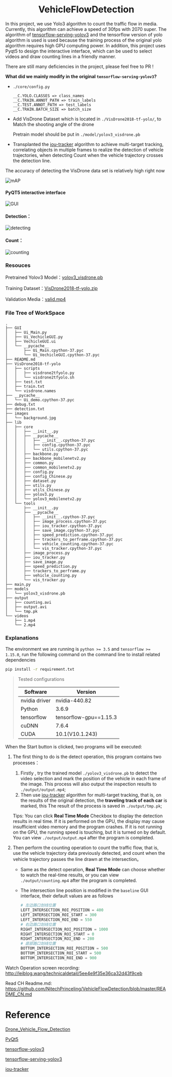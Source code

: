 ## <h1 align="center">VehicleFlowDetection</h1>

In this project, we use Yolo3 algorithm to count the traffic flow in media. Currently, this algorithm can achieve a speed of 30fps  with 2070 super. The algorithm of [tensorflow-serving-yolov3](https://github.com/Byronnar/tensorflow-serving-yolov3) and the tensorflow version of yolo algorithm is used is used because the training process of the original yolo algorithm requires high GPU computing power. In addition, this project uses Pyqt5 to design the interactive interface, which can be used to select videos and draw counting lines in a friendly manner.

There are still many deficiencies in the project, please feel free to PR !

**What did we mainly modify in the original `tensorflow-serving-yolov3`?**

- `./core/config.py`

  ~~~
  __C.YOLO.CLASSES => class_names
  __C.TRAIN.ANNOT_PATH => train_labels
  __C.TEST.ANNOT_PATH => test_labels
  __C.TRAIN.BATCH_SIZE => batch_size 
  ~~~

- Add VisDrone Dataset which is located in  `./VisDrone2018-tf-yolo/`, to Match the shooting angle of the drone

  Pretrain model should be put in  `./model/yolov3_visdrone.pb`
  
- Transplanted the [iou-tracker](https://github.com/bochinski/iou-tracker) algorithm to achieve multi-target tracking, correlating objects in multiple frames to realize the detection of vehicle trajectories, when detecting Count when the vehicle trajectory crosses the detection line.

The accuracy of detecting the VisDrone data set is relatively high right now

![mAP](http://leiblog.wang/static/image/2020/6/mAP.png)

#### PyQT5 interactive interface

![GUI](http://leiblog.wang/static/image/2020/6/1.jpg)

#### Detection：

![detecting](http://leiblog.wang/static/image/2020/6/detect.png)

#### Count：

![counting](http://leiblog.wang/static/image/2020/6/count.png)

### Resouces

Pretrained Yolov3 Model：[yolov3_visdrone.pb](http://leiblog.wang/static/2020-06-13/yolov3_visdrone.zip) 

Training Dataset：[VisDrone2018-tf-yolo.zip](http://leiblog.wang/static/2020-06-13/VisDrone2018-tf-yolo.zip)

Validation Media：[valid.mp4](http://leiblog.wang/static/2020-06-13/valid.mp4)

### File Tree of WorkSpace

~~~
.
├── GUI
│   ├── Ui_Main.py
│   ├── Ui_VechicleGUI.py
│   ├── VechicleGUI.ui
│   └── __pycache__
│       ├── Ui_Main.cpython-37.pyc
│       └── Ui_VechicleGUI.cpython-37.pyc
├── README.md
├── VisDrone2018-tf-yolo 
│   ├── scripts
│   │   ├── visdrone2tfyolo.py
│   │   └── visdrone2tfyolo.sh
│   ├── test.txt
│   ├── train.txt
│   └── visdrone.names
├── __pycache__
│   └── Ui_demo.cpython-37.pyc
├── debug.txt
├── detection.txt
├── images
│   └── background.jpg
├── lib
│   ├── core
│   │   ├── __init__.py
│   │   ├── __pycache__
│   │   │   ├── __init__.cpython-37.pyc
│   │   │   ├── config.cpython-37.pyc
│   │   │   └── utils.cpython-37.pyc
│   │   ├── backbone.py
│   │   ├── backbone_mobilenetv2.py
│   │   ├── common.py
│   │   ├── common_mobilenetv2.py
│   │   ├── config.py
│   │   ├── config_Chinese.py
│   │   ├── dataset.py
│   │   ├── utils.py
│   │   ├── utils_Chinese.py
│   │   ├── yolov3.py
│   │   └── yolov3_mobilenetv2.py
│   └── tools
│       ├── __init__.py
│       ├── __pycache__
│       │   ├── __init__.cpython-37.pyc
│       │   ├── image_process.cpython-37.pyc
│       │   ├── iou_tracker.cpython-37.pyc
│       │   ├── save_image.cpython-37.pyc
│       │   ├── speed_prediction.cpython-37.pyc
│       │   ├── trackers_to_perframe.cpython-37.pyc
│       │   ├── vehicle_counting.cpython-37.pyc
│       │   └── vis_tracker.cpython-37.pyc
│       ├── image_process.py
│       ├── iou_tracker.py
│       ├── save_image.py
│       ├── speed_prediction.py
│       ├── trackers_to_perframe.py
│       ├── vehicle_counting.py
│       └── vis_tracker.py
├── main.py
├── models
│   └── yolov3_visdrone.pb
├── output
│   ├── counting.avi
│   ├── output.avi
│   └── tmp.pk
└── videos
    ├── 1.mp4
    └── 2.mp4
~~~

### Explanations

The environment we are running is `python >= 3.5` and `tensorflow >= 1.15.0`, run the following command on the command line to install related dependencies

```bash
pip install -r requirement.txt
```

> Tested configurations
>
> | Software      | Version                |
> | ------------- | ---------------------- |
> | nvidia driver | nvidia-440.82          |
> | Python        | 3.6.9                  |
> | tensorflow    | tensorflow-gpu==1.15.3 |
> | cuDNN         | 7.6.4                  |
> | CUDA          | 10.1(V10.1.243)        |

When the Start button is clicked, two programs will be executed:

1. The first thing to do is the detect operation, this program contains two processes：

   1. Firstly , try the trained model `./yolov3_visdrone.pb` to detect the video selection and mark the position of the vehicle in each frame of the image. This process will also output the inspection results to `./output/output.mp4`;
   2. Then use [iou-tracker](https://github.com/bochinski/iou-tracker) algorithm for multi-target tracking, that is, on the results of the original detection, the **traveling track of each car** is marked, this The result of the process is saved in `./output/tmp.pk`;

   Tips: You can click **Real Time Mode** Checkbox to display the detection results in real time. If it is performed on the GPU, the display may cause insufficient video memory and the program crashes. If it is not running on the GPU, the running speed is touching, but it is turned on by default. You can view `./output/output.mp4` after the program is completed.

2. Then perform the counting operation to count the traffic flow, that is, use the vehicle trajectory data previously detected, and count when the vehicle trajectory passes the line drawn at the intersection。

   - Same as the detect operation, **Real Time Mode** can choose whether to watch the real-time results, or you can view `./output/counting.mp4` after the program is completed.
   
   - The intersection line position is modified in the `baseline` GUI interface, their default values are as follows
   
     ~~~python
     # 左边路口划线位置
     LEFT_INTERSECTION_ROI_POSITION = 400
     LEFT_INTERSECTION_ROI_START = 300
     LEFT_INTERSECTION_ROI_END = 550
     # 右边路口划线位置
     RIGHT_INTERSECTION_ROI_POSITION = 1000
     RIGHT_INTERSECTION_ROI_START = 0
     RIGHT_INTERSECTION_ROI_END = 280
     # 底部路口划线位置
     BOTTOM_INTERSECTION_ROI_POSITION = 500
     BOTTOM_INTERSECTION_ROI_START = 500
     BOTTOM_INTERSECTION_ROI_END = 900
     ~~~

Watch Operation screen recording: http://leiblog.wang/technicaldetail/5ee4e9f35e36ca32d43f9ceb

Read CH Readme.md: https://github.com/NjtechPrinceling/VehicleFlowDetection/blob/master/README_CN.md

# Reference

[Drone_Vehicle_Flow_Detection](https://gitee.com/starrynightzyq/Drone_Vehicle_Flow_Detection)

[PyQt5](https://pypi.org/project/PyQt5/)

[tensorflow-yolov3](https://github.com/YunYang1994/tensorflow-yolov3)

[tensorflow-serving-yolov3](https://github.com/Byronnar/tensorflow-serving-yolov3)

[iou-tracker](https://github.com/bochinski/iou-tracker)
